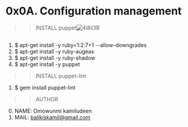 # 0x0A. Configuration management

>>INSTALL puppet![4i8il3B](https://github.com/Omowunmijuin/alx-system_engineering-devops/assets/109985883/a433ad06-e397-4bc4-a412-dd416bb29b85)

## 

1. $ apt-get install -y ruby=1:2.7+1 --allow-downgrades
2. $ apt-get install -y ruby-augeas
3. $ apt-get install -y ruby-shadow
4. $ apt-get install -y puppet

>>INSTALL puppet-lint
1. $ gem install puppet-lint

>>AUTHOR
0. NAME:   Omowunmi kamiludeen
1. MAIL:   balikiskamil@gmail.com
